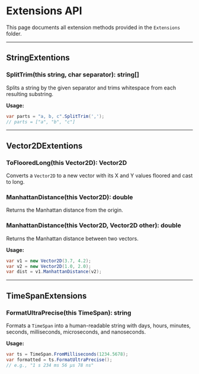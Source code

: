 # Extensions API

This page documents all extension methods provided in the `Extensions` folder.

---

## StringExtentions

### SplitTrim(this string, char separator): string[]
Splits a string by the given separator and trims whitespace from each resulting substring.

**Usage:**
```csharp
var parts = "a, b, c".SplitTrim(',');
// parts = ["a", "b", "c"]
```

---

## Vector2DExtentions

### ToFlooredLong(this Vector2D): Vector2D
Converts a `Vector2D` to a new vector with its X and Y values floored and cast to long.

### ManhattanDistance(this Vector2D): double
Returns the Manhattan distance from the origin.

### ManhattanDistance(this Vector2D, Vector2D other): double
Returns the Manhattan distance between two vectors.

**Usage:**
```csharp
var v1 = new Vector2D(3.7, 4.2);
var v2 = new Vector2D(1.0, 2.0);
var dist = v1.ManhattanDistance(v2);
```

---

## TimeSpanExtensions

### FormatUltraPrecise(this TimeSpan): string
Formats a `TimeSpan` into a human-readable string with days, hours, minutes, seconds, milliseconds, microseconds, and nanoseconds.

**Usage:**
```csharp
var ts = TimeSpan.FromMilliseconds(1234.5678);
var formatted = ts.FormatUltraPrecise();
// e.g., "1 s 234 ms 56 µs 78 ns"
``` 